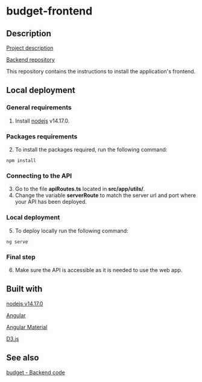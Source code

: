# budget-frontend

## Description

[Project description](https://github.com/fsv2860/budget)

[Backend repository](https://github.com/fsv2860/budget-backend)

This repository contains the instructions to install the application's frontend.

## Local deployment

### General requirements

1. Install [nodejs](https://nodejs.org/) v14.17.0.

### Packages requirements

2. To install the packages required, run the following command:

```
npm install
```

### Connecting to the API

3. Go to the file **apiRoutes.ts** located in **src/app/utils/**.
4. Change the variable **serverRoute** to match the server url and port where your API has been deployed.

### Local deployment

5. To deploy locally run the following command:

```
ng serve
```

### Final step

6. Make sure the API is accessible as it is needed to use the web app.

## Built with

[nodejs v14.17.0](https://nodejs.org/)

[Angular](https://angular.io/)

[Angular Material](https://material.angular.io/)

[D3.js](https://d3js.org/)

## See also

[budget - Backend code](https://github.com/fsv2860/budget-backend)
